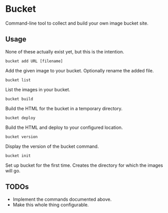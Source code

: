 # Bucket

Command-line tool to collect and build your own image bucket site.

## Usage

None of these actually exist yet, but this is the intention.

```
bucket add URL [filename]
```

Add the given image to your bucket. Optionally rename the added file.

```
bucket list
```

List the images in your bucket.

```
bucket build
```

Build the HTML for the bucket in a temporary directory.

```
bucket deploy
```

Build the HTML and deploy to your configured location.

```
bucket version
```

Display the version of the bucket command.

```
bucket init
```

Set up bucket for the first time. Creates the directory for which the images will go.

## TODOs

* Implement the commands documented above.
* Make this whole thing configurable.

